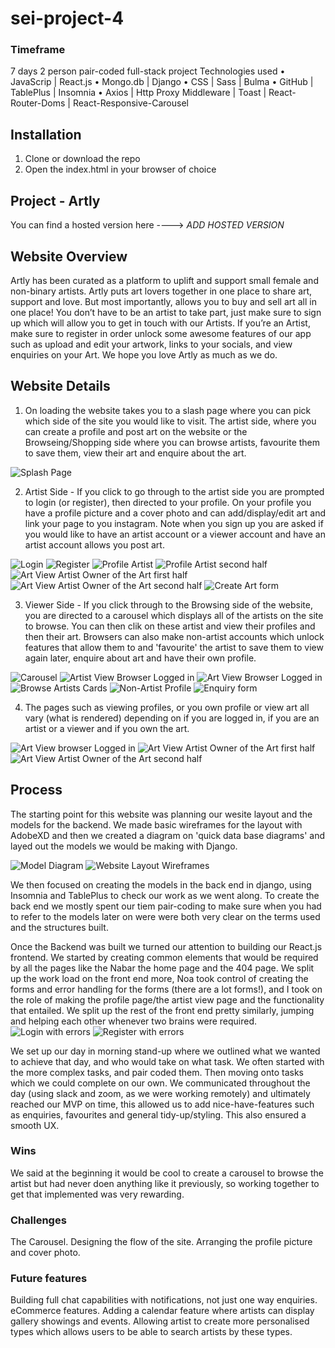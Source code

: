 # sei-project-4
### Timeframe
7 days
2 person pair-coded full-stack project
Technologies used
•	JavaScrip | React.js
•	Mongo.db | Django
•	CSS | Sass | Bulma
•	GitHub | TablePlus | Insomnia
•	Axios | Http Proxy Middleware | Toast | React-Router-Doms | React-Responsive-Carousel

## Installation
1.	Clone or download the repo
2.	Open the index.html in your browser of choice

## Project - Artly

You can find a hosted version here ----> *ADD HOSTED VERSION*

## Website Overview

Artly has been curated as a platform to uplift and support small female and non-binary artists. Artly puts art lovers together in one place to share art, support and love. But most importantly, allows you to buy and sell art all in one place! You don’t have to be an artist to take part, just make sure to sign up which will allow you to get in touch with our Artists. If you’re an Artist, make sure to register in order unlock some awesome features of our app such as upload and edit your artwork, links to your socials, and view enquiries on your Art. We hope you love Artly as much as we do.

## Website Details

1.	On loading the website takes you to a slash page where you can pick which side of the site you would like to visit. The artist side, where you can create a profile and post art on the website or the Browseing/Shopping side where you can browse artists, favourite them to save them, view their art and enquire about the art.

![Splash Page](src/styles/WebsiteScreenshots/Splash-page.png)

2.	Artist Side - If you click to go through to the artist side you are prompted to login (or register), then directed to your profile. On your profile you have a profile picture and a cover photo and can add/display/edit art and link your page to you instagram. Note when you sign up you are asked if you would like to have an artist account or a viewer account and have an artist account allows you post art.

![Login](src/styles/WebsiteScreenshots/Login-in-form.png)
![Register](src/styles/WebsiteScreenshots/Register-form.png)
![Profile Artist](src/styles/WebsiteScreenshots/Profile-view-for-artist-with-add-art-button-and-fave-artists.png)
![Profile Artist second half](src/styles/WebsiteScreenshots/Own-profile-view-with-edit-profile-button.png)
![Art View Artist Owner of the Art first half](src/styles/WebsiteScreenshots/Art-show-for-own-art.png)
![Art View Artist Owner of the Art second half](src/styles/WebsiteScreenshots/Enquiry-view-on-art-(for-own-Artist).png)
![Create Art form](src/styles/WebsiteScreenshots/Add-a-piece-of-art.png)

3.	Viewer Side - If you click through to the Browsing side of the website, you are directed to a carousel which displays all of the artists on the site to browse. You can then clik on these artist and view their profiles and then their art. Browsers can also make non-artist accounts which unlock features that allow them to and 'favourite' the artist to save them to view again later, enquire about art and have their own profile.

![Carousel](src/styles/WebsiteScreenshots/Home-page-with-caroursel.png)
![Artist View Browser Logged in](src/styles/WebsiteScreenshots/Profile-view-for-Browser.png)
![Art View Browser Logged in](src/styles/WebsiteScreenshots/Art-show-page-(for-a-browser).png)
![Browse Artists Cards](src/styles/WebsiteScreenshots/Art-Index-page.png)
![Non-Artist Profile](src/styles/WebsiteScreenshots/profile-view-non-artist.png)
![Enquiry form](src/styles/WebsiteScreenshots/Enquiry-form-on-Art.png)

4.	The pages such as viewing profiles, or you own profile or view art all vary (what is rendered) depending on if you are logged in, if you are an artist or a viewer and if you own the art.

![Art View browser Logged in](src/styles/WebsiteScreenshots/Art-show-page-(for-a-browser).png)  ![Art View Artist Owner of the Art first half](src/styles/WebsiteScreenshots/Art-show-for-own-art.png) ![Art View Artist Owner of the Art second half](src/styles/WebsiteScreenshots/Enquiry-view-on-art-(for-own-Artist).png)

## Process

The starting point for this website was planning our wesite layout and the models for the backend. We made basic wireframes for the layout with AdobeXD and then we created a diagram on 'quick data base diagrams' and layed out the models we would be making with Django.

![Model Diagram](src/styles/WebsiteScreenshots/ERD.png)
![Website Layout Wireframes](src/styles/WebsiteScreenshots/wireframes.png)

We then focused on creating the models in the back end in django, using Insomnia and TablePlus to check our work as we went along. To create the back end we mostly spent our tiem pair-coding to make sure when you had to refer to the models later on were were both very clear on the terms used and the structures built.

Once the Backend was built we turned our attention to building our React.js frontend. We started by creating common elements that would be required by all the pages like the Nabar the home page and the 404 page.
We split up the work load on the front end more, Noa took control of creating the forms and error handling for the forms (there are a lot forms!), and I took on the role of making the profile page/the artist view page and the functionality that entailed. We split up the rest of the front end pretty similarly, jumping and helping each other whenever two brains were required.
![Login with errors](src/styles/WebsiteScreenshots/Log-in-form-with-errors.png)
![Register with errors](src/styles/WebsiteScreenshots/Register-form-with-errors.png)

We set up our day in morning stand-up where we outlined what we wanted to achieve that day, and who would take on what task. We often started with the more complex tasks, and pair coded them. Then moving onto tasks which we could complete on our own. We communicated throughout the day (using slack and zoom, as we were working remotely) and ultimately reached our MVP on time, this allowed us to add nice-have-features such as enquiries, favourites and general tidy-up/styling. This also ensured a smooth UX.

### Wins
We said at the beginning it would be cool to create a carousel to browse the artist but had never doen anything like it previously, so working together to get that implemented was very rewarding.

### Challenges
The Carousel.
Designing the flow of the site.
Arranging the profile picture and cover photo.

### Future features
Building full chat capabilities with notifications, not just one way enquiries.
eCommerce features.
Adding a calendar feature where artists can display gallery showings and events.
Allowing artist to create more personalised types which allows users to be able to search artists by these types.
